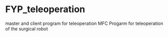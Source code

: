 # FYP_teleoperation
master and client program for teleoperation
MFC Progarm for teleoperation of the surgical robot
